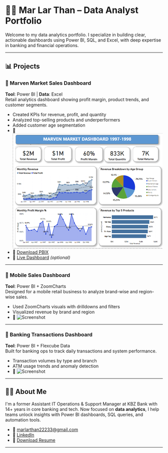 # 👩‍💻 Mar Lar Than – Data Analyst Portfolio

Welcome to my data analytics portfolio. I specialize in building clear, actionable dashboards using Power BI, SQL, and Excel, with deep expertise in banking and financial operations.

---

## 📊 Projects

### 🔹 Marven Market Sales Dashboard
**Tool**: Power BI | **Data**: Excel  
Retail analytics dashboard showing profit margin, product trends, and customer segments.

- Created KPIs for revenue, profit, and quantity
- Analyzed top-selling products and underperformers
- Added customer age segmentation
- 📸 ![Screenshot](https://github.com/marlarthan/marlarthan.github.io/blob/main/images/marven%20market.PNG)
- 📂 [Download PBIX](files/marven-market.pbix)
- 🔗 [Live Dashboard](https://your-powerbi-publish-link.com) *(optional)*

---

### 🔹 Mobile Sales Dashboard  
**Tool**: Power BI + ZoomCharts  
Designed for a mobile retail business to analyze brand-wise and region-wise sales.

- Used ZoomCharts visuals with drilldowns and filters
- Visualized revenue by brand and region
- 📸 ![Screenshot](images/mobile-sales.png)

---

### 🔹 Banking Transactions Dashboard  
**Tool**: Power BI + Flexcube Data  
Built for banking ops to track daily transactions and system performance.

- Transaction volumes by type and branch
- ATM usage trends and anomaly detection
- 📸 ![Screenshot](images/banking-transactions.png)

---

## 👩‍💼 About Me

I'm a former Assistant IT Operations & Support Manager at KBZ Bank with 14+ years in core banking and tech. Now focused on **data analytics**, I help teams unlock insights with Power BI dashboards, SQL queries, and automation tools.

- 📧 marlarthan22233@gmail.com  
- 🔗 [LinkedIn](https://linkedin.com/in/mar-lar-than-08479316a)  
- 📎 [Download Resume](files/MarLarThan_Resume.pdf)

---

